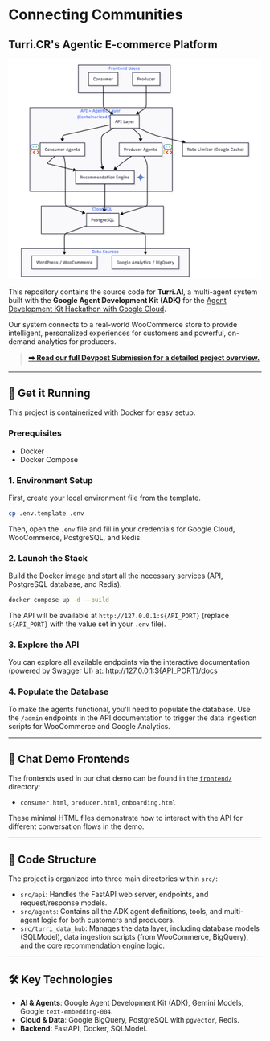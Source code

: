 # Connecting Communities

## Turri.CR's Agentic E-commerce Platform

![Architecture Diagram](docs/architecture_diagram.png)

This repository contains the source code for **Turri.AI**, a multi-agent system built with the **Google Agent Development Kit (ADK)** for the [Agent Development Kit Hackathon with Google Cloud](https://adk-hackathon.devpost.com/).

Our system connects to a real-world WooCommerce store to provide intelligent, personalized experiences for customers and powerful, on-demand analytics for producers.

> **[➡️ Read our full Devpost Submission for a detailed project overview.](YOUR_DEVPOST_SUBMISSION_LINK_HERE)**

---

## 🚀 Get it Running

This project is containerized with Docker for easy setup.

### Prerequisites

- Docker
- Docker Compose

### 1. Environment Setup

First, create your local environment file from the template.

```bash
cp .env.template .env
```

Then, open the `.env` file and fill in your credentials for Google Cloud, WooCommerce, PostgreSQL, and Redis.

### 2. Launch the Stack

Build the Docker image and start all the necessary services (API, PostgreSQL database, and Redis).

```bash
docker compose up -d --build
```

The API will be available at `http://127.0.0.1:${API_PORT}` (replace `${API_PORT}` with the value set in your `.env` file).

### 3. Explore the API

You can explore all available endpoints via the interactive documentation (powered by Swagger UI) at:
http://127.0.0.1:${API_PORT}/docs

### 4. Populate the Database

To make the agents functional, you'll need to populate the database. Use the `/admin` endpoints in the API documentation to trigger the data ingestion scripts for WooCommerce and Google Analytics.

---

## 💬 Chat Demo Frontends

The frontends used in our chat demo can be found in the [`frontend/`](./frontend/) directory:

- `consumer.html`, `producer.html`, `onboarding.html`

These minimal HTML files demonstrate how to interact with the API for different conversation flows in the demo.

---

## 📂 Code Structure

The project is organized into three main directories within `src/`:

- `src/api`: Handles the FastAPI web server, endpoints, and request/response models.
- `src/agents`: Contains all the ADK agent definitions, tools, and multi-agent logic for both customers and producers.
- `src/turri_data_hub`: Manages the data layer, including database models (SQLModel), data ingestion scripts (from WooCommerce, BigQuery), and the core recommendation engine logic.

---

## 🛠️ Key Technologies

- **AI & Agents**: Google Agent Development Kit (ADK), Gemini Models, Google `text-embedding-004`.
- **Cloud & Data**: Google BigQuery, PostgreSQL with `pgvector`, Redis.
- **Backend**: FastAPI, Docker, SQLModel.
